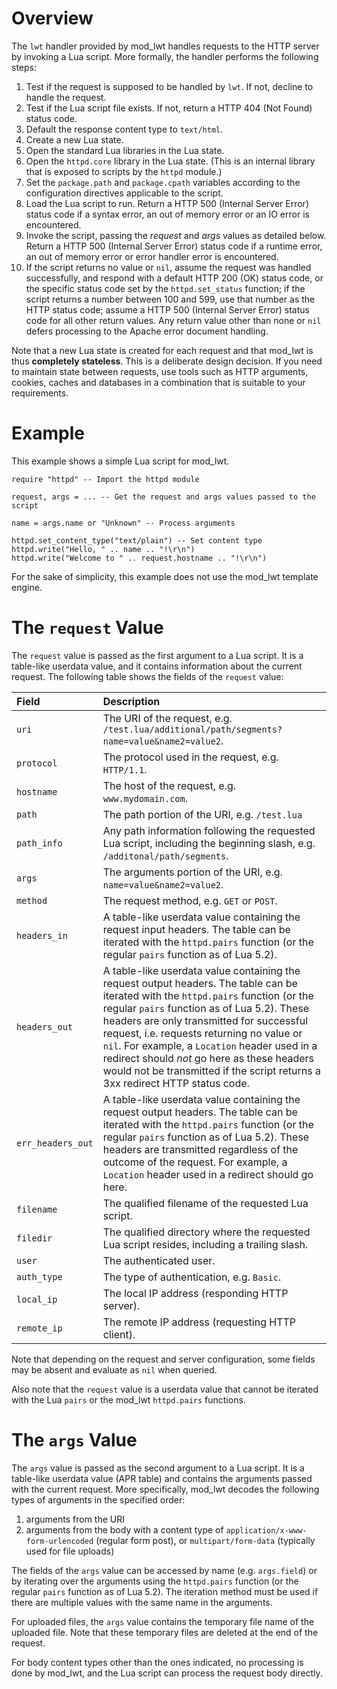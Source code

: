 # Overview #

The `lwt` handler provided by mod\_lwt handles requests to the HTTP server by invoking a Lua script. More formally, the handler performs the following steps:

  1. Test if the request is supposed to be handled by `lwt`. If not, decline to handle the request.
  1. Test if the Lua script file exists. If not, return a HTTP 404 (Not Found) status code.
  1. Default the response content type to `text/html`.
  1. Create a new Lua state.
  1. Open the standard Lua libraries in the Lua state.
  1. Open the `httpd.core` library in the Lua state. (This is an internal library that is exposed to scripts by the `httpd` module.)
  1. Set the `package.path` and `package.cpath` variables according to the configuration directives applicable to the script.
  1. Load the Lua script to run. Return a HTTP 500 (Internal Server Error) status code if a syntax error, an out of memory error or an IO error is encountered.
  1. Invoke the script, passing the _request_ and _args_ values as detailed below. Return a HTTP 500 (Internal Server Error) status code if a runtime error, an out of memory error or error handler error is encountered.
  1. If the script returns no value or `nil`, assume the request was handled successfully, and respond with a default HTTP 200 (OK) status code, or the specific status code set by the `httpd.set_status` function; if the script returns a number between 100 and 599, use that number as the HTTP status code; assume a HTTP 500 (Internal Server Error) status code for all other return values. Any return value other than none or `nil` defers processing to the Apache error document handling.

Note that a new Lua state is created for each request and that mod\_lwt is thus **completely stateless**. This is a deliberate design decision. If you need to maintain state between requests, use tools such as HTTP arguments, cookies, caches and databases in a combination that is suitable to your requirements.

# Example #

This example shows a simple Lua script for mod\_lwt.

```
require "httpd" -- Import the httpd module

request, args = ... -- Get the request and args values passed to the script

name = args.name or "Unknown" -- Process arguments

httpd.set_content_type("text/plain") -- Set content type
httpd.write("Hello, " .. name .. "!\r\n")
httpd.write("Welcome to " .. request.hostname .. "!\r\n")
```

For the sake of simplicity, this example does not use the mod\_lwt template engine.

# The `request` Value #

The `request` value is passed as the first argument to a Lua script. It is a table-like userdata value, and it contains information about the current request. The following table shows the fields of the `request` value:

| **Field** | **Description**|
|:----------|:---------------|
| `uri`     |  The URI of the request, e.g. `/test.lua/additional/path/segments?name=value&name2=value2`. |
| `protocol` | The protocol used in the request, e.g. `HTTP/1.1`. |
| `hostname` | The host of the request, e.g. `www.mydomain.com`. |
| `path`    | The path portion of the URI, e.g. `/test.lua` |
| `path_info` | Any path information following the requested Lua script, including the beginning slash, e.g. `/additonal/path/segments`. |
| `args`    | The arguments portion of the URI, e.g. `name=value&name2=value2`. |
| `method`  | The request method, e.g. `GET` or `POST`. |
| `headers_in` | A table-like userdata value containing the request input headers. The table can be iterated with the `httpd.pairs` function (or the regular `pairs` function as of Lua 5.2). |
| `headers_out` | A table-like userdata value containing the request output headers. The table can be iterated with the `httpd.pairs` function (or the regular `pairs` function as of Lua 5.2). These headers are only transmitted for successful request, i.e. requests returning no value or `nil`. For example, a `Location` header used in a redirect should _not_ go here as these headers would not be transmitted if the script returns a 3xx redirect HTTP status code. |
| `err_headers_out` | A table-like userdata value containing the request output headers. The table can be iterated with the `httpd.pairs` function (or the regular `pairs` function as of Lua 5.2).  These headers are transmitted regardless of the outcome of the request. For example, a `Location` header used in a redirect should go here. |
| `filename` | The qualified filename of the requested Lua script. |
| `filedir` | The qualified directory where the requested Lua script resides, including a trailing slash. |
| `user`    | The authenticated user. |
| `auth_type` | The type of authentication, e.g. `Basic`. |
| `local_ip` | The local IP address (responding HTTP server). |
| `remote_ip` | The remote IP address (requesting HTTP client). |

Note that depending on the request and server configuration, some fields may be absent and evaluate as `nil` when queried.

Also note that the `request` value is a userdata value that cannot be iterated with the Lua `pairs` or the mod\_lwt `httpd.pairs` functions.

# The `args` Value #

The `args` value is passed as the second argument to a Lua script. It is a table-like userdata value (APR table) and contains the arguments passed with the current request. More specifically, mod\_lwt decodes the following types of arguments in the specified order:

  1. arguments from the URI
  1. arguments from the body with a content type of `application/x-www-form-urlencoded` (regular form post), or `multipart/form-data` (typically used for file uploads)

The fields of the `args` value can be accessed by name (e.g. `args.field`) or by iterating over the arguments using the `httpd.pairs` function (or the regular `pairs` function as of Lua 5.2). The iteration method must be used if there are multiple values with the same name in the arguments.

For uploaded files, the `args` value contains the temporary file name of the uploaded file. Note that these temporary files are deleted at the end of the request.

For body content types other than the ones indicated, no processing is done by mod\_lwt, and the Lua script can process the request body directly.